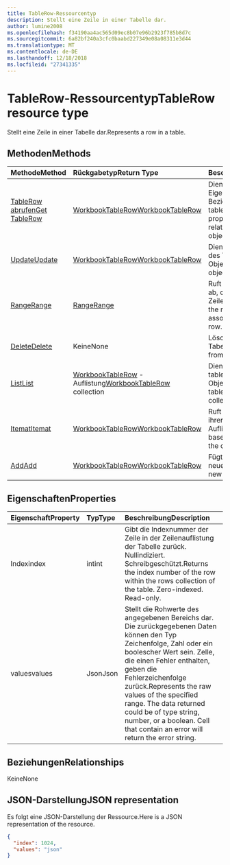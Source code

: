 ```yaml
---
title: TableRow-Ressourcentyp
description: Stellt eine Zeile in einer Tabelle dar.
author: lumine2008
ms.openlocfilehash: f34190aa4ac565d09ec8b07e96b2923f785b8d7c
ms.sourcegitcommit: 6a82bf240a3cfc0baabd227349e08a08311e3d44
ms.translationtype: MT
ms.contentlocale: de-DE
ms.lasthandoff: 12/18/2018
ms.locfileid: "27341335"
---
```

# <a name="tablerow-resource-type"></a><span data-ttu-id="5d7eb-103">TableRow-Ressourcentyp</span><span class="sxs-lookup"><span data-stu-id="5d7eb-103">TableRow resource type</span></span>

<span data-ttu-id="5d7eb-104">Stellt eine Zeile in einer Tabelle dar.</span><span class="sxs-lookup"><span data-stu-id="5d7eb-104">Represents a row in a table.</span></span>


## <a name="methods"></a><span data-ttu-id="5d7eb-105">Methoden</span><span class="sxs-lookup"><span data-stu-id="5d7eb-105">Methods</span></span>

| <span data-ttu-id="5d7eb-106">Methode</span><span class="sxs-lookup"><span data-stu-id="5d7eb-106">Method</span></span>           | <span data-ttu-id="5d7eb-107">Rückgabetyp</span><span class="sxs-lookup"><span data-stu-id="5d7eb-107">Return Type</span></span>    |<span data-ttu-id="5d7eb-108">Beschreibung</span><span class="sxs-lookup"><span data-stu-id="5d7eb-108">Description</span></span>|
|:---------------|:--------|:----------|
|[<span data-ttu-id="5d7eb-109">TableRow abrufen</span><span class="sxs-lookup"><span data-stu-id="5d7eb-109">Get TableRow</span></span>](../api/tablerow-get.md) | [<span data-ttu-id="5d7eb-110">WorkbookTableRow</span><span class="sxs-lookup"><span data-stu-id="5d7eb-110">WorkbookTableRow</span></span>](tablerow.md) |<span data-ttu-id="5d7eb-111">Dient zum Lesen der Eigenschaften und der Beziehungen des tableRow-Objekts.</span><span class="sxs-lookup"><span data-stu-id="5d7eb-111">Read properties and relationships of tableRow object.</span></span>|
|[<span data-ttu-id="5d7eb-112">Update</span><span class="sxs-lookup"><span data-stu-id="5d7eb-112">Update</span></span>](../api/tablerow-update.md) | [<span data-ttu-id="5d7eb-113">WorkbookTableRow</span><span class="sxs-lookup"><span data-stu-id="5d7eb-113">WorkbookTableRow</span></span>](tablerow.md)  |<span data-ttu-id="5d7eb-114">Dient zum Aktualisieren des TableRow-Objekts.</span><span class="sxs-lookup"><span data-stu-id="5d7eb-114">Update TableRow object.</span></span> |
|[<span data-ttu-id="5d7eb-115">Range</span><span class="sxs-lookup"><span data-stu-id="5d7eb-115">Range</span></span>](../api/tablerow-range.md)|[<span data-ttu-id="5d7eb-116">Range</span><span class="sxs-lookup"><span data-stu-id="5d7eb-116">Range</span></span>](range.md)|<span data-ttu-id="5d7eb-117">Ruft das Bereichsobjekt ab, das mit der gesamten Zeile verknüpft ist.</span><span class="sxs-lookup"><span data-stu-id="5d7eb-117">Returns the range object associated with the entire row.</span></span>|
|[<span data-ttu-id="5d7eb-118">Delete</span><span class="sxs-lookup"><span data-stu-id="5d7eb-118">Delete</span></span>](../api/tablerow-delete.md)|<span data-ttu-id="5d7eb-119">Keine</span><span class="sxs-lookup"><span data-stu-id="5d7eb-119">None</span></span>|<span data-ttu-id="5d7eb-120">Löscht die Zeile aus der Tabelle.</span><span class="sxs-lookup"><span data-stu-id="5d7eb-120">Deletes the row from the table.</span></span>|
|[<span data-ttu-id="5d7eb-121">List</span><span class="sxs-lookup"><span data-stu-id="5d7eb-121">List</span></span>](../api/tablerow-list.md) | <span data-ttu-id="5d7eb-122">[WorkbookTableRow](tablerow.md) -Auflistung</span><span class="sxs-lookup"><span data-stu-id="5d7eb-122">[WorkbookTableRow](tablerow.md) collection</span></span> |<span data-ttu-id="5d7eb-123">Dient zum Abrufen einer tableRow-Objektsammlung.</span><span class="sxs-lookup"><span data-stu-id="5d7eb-123">Get tableRow object collection.</span></span> |
|[<span data-ttu-id="5d7eb-124">Itemat</span><span class="sxs-lookup"><span data-stu-id="5d7eb-124">Itemat</span></span>](../api/tablerowcollection-itemat.md)|[<span data-ttu-id="5d7eb-125">WorkbookTableRow</span><span class="sxs-lookup"><span data-stu-id="5d7eb-125">WorkbookTableRow</span></span>](tablerow.md)|<span data-ttu-id="5d7eb-126">Ruft eine Zeile anhand ihrer Position in der Auflistung ab.</span><span class="sxs-lookup"><span data-stu-id="5d7eb-126">Gets a row based on its position in the collection.</span></span>|
|[<span data-ttu-id="5d7eb-127">Add</span><span class="sxs-lookup"><span data-stu-id="5d7eb-127">Add</span></span>](../api/tablerowcollection-add.md)|[<span data-ttu-id="5d7eb-128">WorkbookTableRow</span><span class="sxs-lookup"><span data-stu-id="5d7eb-128">WorkbookTableRow</span></span>](tablerow.md)|<span data-ttu-id="5d7eb-129">Fügt der Tabelle eine neue Zeile hinzu.</span><span class="sxs-lookup"><span data-stu-id="5d7eb-129">Adds a new row to the table.</span></span>|

## <a name="properties"></a><span data-ttu-id="5d7eb-130">Eigenschaften</span><span class="sxs-lookup"><span data-stu-id="5d7eb-130">Properties</span></span>
| <span data-ttu-id="5d7eb-131">Eigenschaft</span><span class="sxs-lookup"><span data-stu-id="5d7eb-131">Property</span></span>     | <span data-ttu-id="5d7eb-132">Typ</span><span class="sxs-lookup"><span data-stu-id="5d7eb-132">Type</span></span>   |<span data-ttu-id="5d7eb-133">Beschreibung</span><span class="sxs-lookup"><span data-stu-id="5d7eb-133">Description</span></span>|
|:---------------|:--------|:----------|
|<span data-ttu-id="5d7eb-134">Index</span><span class="sxs-lookup"><span data-stu-id="5d7eb-134">index</span></span>|<span data-ttu-id="5d7eb-135">int</span><span class="sxs-lookup"><span data-stu-id="5d7eb-135">int</span></span>|<span data-ttu-id="5d7eb-p101">Gibt die Indexnummer der Zeile in der Zeilenauflistung der Tabelle zurück. Nullindiziert. Schreibgeschützt.</span><span class="sxs-lookup"><span data-stu-id="5d7eb-p101">Returns the index number of the row within the rows collection of the table. Zero-indexed. Read-only.</span></span>|
|<span data-ttu-id="5d7eb-139">values</span><span class="sxs-lookup"><span data-stu-id="5d7eb-139">values</span></span>|<span data-ttu-id="5d7eb-140">Json</span><span class="sxs-lookup"><span data-stu-id="5d7eb-140">Json</span></span>|<span data-ttu-id="5d7eb-p102">Stellt die Rohwerte des angegebenen Bereichs dar. Die zurückgegebenen Daten können den Typ Zeichenfolge, Zahl oder ein boolescher Wert sein. Zelle, die einen Fehler enthalten, geben die Fehlerzeichenfolge zurück.</span><span class="sxs-lookup"><span data-stu-id="5d7eb-p102">Represents the raw values of the specified range. The data returned could be of type string, number, or a boolean. Cell that contain an error will return the error string.</span></span>|

## <a name="relationships"></a><span data-ttu-id="5d7eb-144">Beziehungen</span><span class="sxs-lookup"><span data-stu-id="5d7eb-144">Relationships</span></span>
<span data-ttu-id="5d7eb-145">Keine</span><span class="sxs-lookup"><span data-stu-id="5d7eb-145">None</span></span>


## <a name="json-representation"></a><span data-ttu-id="5d7eb-146">JSON-Darstellung</span><span class="sxs-lookup"><span data-stu-id="5d7eb-146">JSON representation</span></span>

<span data-ttu-id="5d7eb-147">Es folgt eine JSON-Darstellung der Ressource.</span><span class="sxs-lookup"><span data-stu-id="5d7eb-147">Here is a JSON representation of the resource.</span></span>

<!--{
  "blockType": "resource",
  "optionalProperties": [],
  "baseType": "microsoft.graph.entity",
  "@odata.type": "microsoft.graph.workbookTableRow"
}-->

```json
{
  "index": 1024,
  "values": "json"
}

```

<!-- uuid: 8fcb5dbc-d5aa-4681-8e31-b001d5168d79
2015-10-25 14:57:30 UTC -->
<!-- {
  "type": "#page.annotation",
  "description": "TableRow resource",
  "keywords": "",
  "section": "documentation",
  "tocPath": ""
}-->